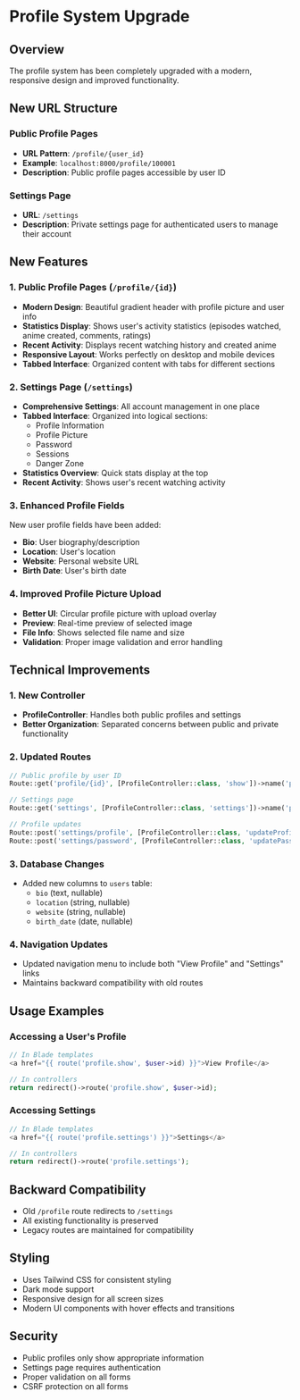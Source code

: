 # Profile System Upgrade

## Overview
The profile system has been completely upgraded with a modern, responsive design and improved functionality.

## New URL Structure

### Public Profile Pages
- **URL Pattern**: `/profile/{user_id}`
- **Example**: `localhost:8000/profile/100001`
- **Description**: Public profile pages accessible by user ID

### Settings Page
- **URL**: `/settings`
- **Description**: Private settings page for authenticated users to manage their account

## New Features

### 1. Public Profile Pages (`/profile/{id}`)
- **Modern Design**: Beautiful gradient header with profile picture and user info
- **Statistics Display**: Shows user's activity statistics (episodes watched, anime created, comments, ratings)
- **Recent Activity**: Displays recent watching history and created anime
- **Responsive Layout**: Works perfectly on desktop and mobile devices
- **Tabbed Interface**: Organized content with tabs for different sections

### 2. Settings Page (`/settings`)
- **Comprehensive Settings**: All account management in one place
- **Tabbed Interface**: Organized into logical sections:
  - Profile Information
  - Profile Picture
  - Password
  - Sessions
  - Danger Zone
- **Statistics Overview**: Quick stats display at the top
- **Recent Activity**: Shows user's recent watching activity

### 3. Enhanced Profile Fields
New user profile fields have been added:
- **Bio**: User biography/description
- **Location**: User's location
- **Website**: Personal website URL
- **Birth Date**: User's birth date

### 4. Improved Profile Picture Upload
- **Better UI**: Circular profile picture with upload overlay
- **Preview**: Real-time preview of selected image
- **File Info**: Shows selected file name and size
- **Validation**: Proper image validation and error handling

## Technical Improvements

### 1. New Controller
- **ProfileController**: Handles both public profiles and settings
- **Better Organization**: Separated concerns between public and private functionality

### 2. Updated Routes
```php
// Public profile by user ID
Route::get('profile/{id}', [ProfileController::class, 'show'])->name('profile.show');

// Settings page
Route::get('settings', [ProfileController::class, 'settings'])->name('profile.settings');

// Profile updates
Route::post('settings/profile', [ProfileController::class, 'updateProfile'])->name('profile.update');
Route::post('settings/password', [ProfileController::class, 'updatePassword'])->name('profile.password.update');
```

### 3. Database Changes
- Added new columns to `users` table:
  - `bio` (text, nullable)
  - `location` (string, nullable)
  - `website` (string, nullable)
  - `birth_date` (date, nullable)

### 4. Navigation Updates
- Updated navigation menu to include both "View Profile" and "Settings" links
- Maintains backward compatibility with old routes

## Usage Examples

### Accessing a User's Profile
```php
// In Blade templates
<a href="{{ route('profile.show', $user->id) }}">View Profile</a>

// In controllers
return redirect()->route('profile.show', $user->id);
```

### Accessing Settings
```php
// In Blade templates
<a href="{{ route('profile.settings') }}">Settings</a>

// In controllers
return redirect()->route('profile.settings');
```

## Backward Compatibility
- Old `/profile` route redirects to `/settings`
- All existing functionality is preserved
- Legacy routes are maintained for compatibility

## Styling
- Uses Tailwind CSS for consistent styling
- Dark mode support
- Responsive design for all screen sizes
- Modern UI components with hover effects and transitions

## Security
- Public profiles only show appropriate information
- Settings page requires authentication
- Proper validation on all forms
- CSRF protection on all forms
